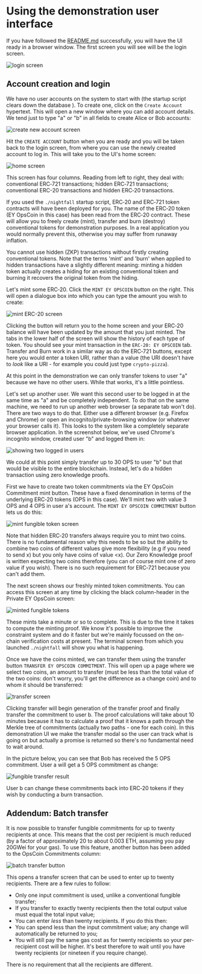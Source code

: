 # Using the demonstration user interface

If you have followed the [README.md](./README.md) successfully, you will have the UI ready in a
browser window. The first screen you will see will be the login screen.

![login screen](doc/images/login.jpg)

## Account creation and login

We have no user accounts on the system to start with (the startup script clears down the database ).
To create one, click on the `Create Account` hypertext. This will open a new window where you can
add account details. We tend just to type "a" or "b" in all fields to create Alice or Bob accounts:

![create new account screen](doc/images/create-account.jpg)

Hit the `CREATE ACCOUNT` button when you are ready and you will be taken back to the login screen,
from where you can use the newly created account to log in. This will take you to the UI's home
screen:

![home screen](doc/images/home.jpg)

This screen has four columns. Reading from left to right, they deal with: conventional
ERC&#x2011;721 transactions; hidden ERC&#x2011;721 transactions; conventional ERC-20 transactions
and hidden ERC&#x2011;20 transactions.

If you used the `./nightfall` startup script, ERC&#x2011;20 and ERC&#x2011;721 token contracts will
have been deployed for you. The name of the ERC&#x2011;20 token (EY OpsCoin in this case) has been
read from the ERC&#x2011;20 contract. These will allow you to freely create (mint), transfer and
burn (destroy) conventional tokens for demonstration purposes. In a real application you would
normally prevent this, otherwise you may suffer from runaway inflation.

You cannot use hidden (ZKP) transactions without firstly creating conventional tokens. Note that the
terms 'mint' and 'burn' when applied to hidden transactions have a slightly different meaning:
minting a hidden token actually creates a hiding for an existing conventional token and burning it
recovers the original token from the hiding.

Let's mint some ERC&#x2011;20. Click the `MINT EY OPSCOIN` button on the right. This will open a
dialogue box into which you can type the amount you wish to create:

![mint ERC-20 screen](doc/images/mint-ERC-20.jpg)

Clicking the button will return you to the home screen and your ERC&#x2011;20 balance will have been
updated by the amount that you just minted. The tabs in the lower half of the screen will show the
history of each type of token. You should see your mint transaction in the `ERC-20: EY OPSCOIN` tab.
Transfer and Burn work in a similar way as do the ERC&#x2011;721 buttons, except here you would
enter a token URI, rather than a value (the URI doesn't have to _look_ like a URI - for example you
could just type `crypto-pizza`).

At this point in the demonstration we can only transfer tokens to user "a" because we have no other
users. While that works, it's a little pointless.

Let's set up another user. We want this second user to be logged in at the same time as "a" and be
completely independent. To do that on the same machine, we need to run up another web browser (a
separate tab won't do). There are two ways to do that. Either use a different browser (e.g. Firefox
and Chrome) or open an incognito/private-browsing window (or whatever your browser calls it). This
looks to the system like a completely separate browser application. In the screenshot below, we've
used Chrome's incognito window, created user "b" and logged them in:

![showing two logged in users](doc/images/two-users.jpg)

We could at this point simply transfer up to 30 OPS to user "b" but that would be visible to the
entire blockchain. Instead, let's do a hidden transaction using zero knowledge proofs.

First we have to create two token commitments via the EY OpsCoin Commitment mint button. These have
a fixed denomination in terms of the underlying ERC&#x2011;20 tokens (OPS in this case). We'll mint
two with value 3 OPS and 4 OPS in user a's account. The `MINT EY OPSCOIN COMMITMENT` button lets us
do this:

![mint fungible token screen](doc/images/mint-fungible.jpg)

Note that hidden ERC&#x2011;20 transfers always require you to mint two coins. There is no
fundamental reason why this needs to be so but the ability to combine two coins of different values
give more flexibility (e.g if you need to send x) but you only have coins of value <x). Our Zero
Knowledge proof is written expecting two coins therefore (you can of course mint one of zero value
if you wish). There is no such requirement for ERC&#x2011;721 because you can't add them.

The next screen shows our freshly minted token commitments. You can access this screen at any time
by clicking the black column-header in the Private EY OpsCoin screen:

![minted fungible tokens](doc/images/minted-fungible.jpg)

These mints take a minute or so to complete. This is due to the time it takes to compute the minting
proof. We know it's possible to improve the constraint system and do it faster but we're mainly
focussed on the on-chain verification costs at present. The terminal screen from which you launched
`./nightfall` will show you what is happening.

Once we have the coins minted, we can transfer them using the transfer button
`TRANSFER EY OPSCOIN COMMITMENT`. This will open up a page where we select two coins, an amount to
transfer (must be less than the total value of the two coins: don't worry, you'll get the difference
as a change coin) and to whom it should be transferred:

![transfer screen](doc/images/fungible-transfer-screen.jpg)

Clicking transfer will begin generation of the transfer proof and finally transfer the commitment to
user b. The proof calculations will take about 10 minutes because it has to calculate a proof that
it knows a path through the Merkle tree of commitments (actually two paths - one for each coin). In
this demonstration UI we make the transfer modal so the user can track what is going on but actually
a promise is returned so there's no fundamental need to wait around.

In the picture below, you can see that Bob has received the 5 OPS commitment. User a will get a 5
OPS commitment as change:

![fungible transfer result](doc/images/fungible-transfer-result.jpg)

User b can change these commitments back into ERC&#x2011;20 tokens if they wish by conducting a burn
transaction.

## Addendum: Batch transfer

It is now possible to transfer fungible commitments for up to twenty recipients at once. This means
that the cost per recipient is much reduced (by a factor of approximately 20 to about 0.003 ETH,
assuming you pay 20GWei for your gas). To use this feature, another button has been added to the
OpsCoin Commitments column:

![batch transfer button](doc/images/home-batch.jpg)

This opens a transfer screen that can be used to enter up to twenty recipients. There are a few
rules to follow:

- Only one input commitment is used, unlike a conventional fungible transfer;
- If you transfer to exactly twenty recipients then the total output value must equal the total
  input value;
- You can enter _less_ than twenty recipients. If you do this then:
- You can spend less than the input commitment value; any change will automatically be returned to
  you;
- You will still pay the same gas cost as for twenty recipients so your per-recipient cost will be
  higher. It's best therefore to wait until you have twenty recipients (or nineteen if you require
  change).

There is no requirement that all the recipients are different.
